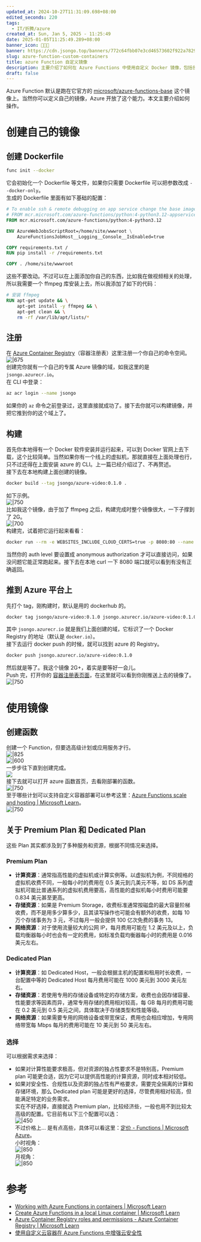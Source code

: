 ```yaml
---
updated_at: 2024-10-27T11:31:09.698+08:00
edited_seconds: 220
tags:
  - IT/折腾/azure
created_at: Sun, Jan 5, 2025 - 11:25:49
date: 2025-01-05T11:25:49.289+08:00
banner_icon: 👨🏼‍🍳
banner: https://cdn.jsongo.top/banners/772c64fbb07e3cd46573602f922a7829.jpg
slug: azure-function-custom-containers
title: azure Function 自定义镜像
description: 主要介绍了如何在 Azure Functions 中使用自定义 Docker 镜像，包括创建和配置 Dockerfile，以及将镜像推送到 Azure 容器注册表（ACR）。此外，还讨论了在 Azure 平台上使用这些镜像的步骤和相关的计划选择。
draft: false
---
```

 Azure Function 默认是跑在它官方的 [microsoft/azure-functions-base](https://hub.docker.com/r/microsoft/azure-functions-base) 这个镜像上。当然你可以定义自己的镜像，Azure 开放了这个能力。本文主要介绍如何操作。
# 创建自己的镜像
## 创建 Dockerfile
```bash
func init --docker
```
它会初始化一个 Dockerfile 等文件，如果你只需要 Dockerfile 可以把参数改成 `--docker-only`。  
生成的 Dockerfile 里面有如下基础的配置：
```Dockerfile
# To enable ssh & remote debugging on app service change the base image to the one below
# FROM mcr.microsoft.com/azure-functions/python:4-python3.12-appservice
FROM mcr.microsoft.com/azure-functions/python:4-python3.12

ENV AzureWebJobsScriptRoot=/home/site/wwwroot \
    AzureFunctionsJobHost__Logging__Console__IsEnabled=true

COPY requirements.txt /
RUN pip install -r /requirements.txt

COPY . /home/site/wwwroot
```
这些不要改动。不过可以在上面添加你自己的东西，比如我在做视频相关的处理，所以我需要一个 ffmpeg 库安装上去，所以我添加了如下的代码：
```Dockerfile
# 安装 ffmpeg
RUN apt-get update && \
    apt-get install -y ffmpeg && \
    apt-get clean && \
    rm -rf /var/lib/apt/lists/*
```

## 注册
在 [Azure Container Registry](https://portal.azure.com/#browse/Microsoft.ContainerRegistry%2Fregistries)（容器注册表）这里注册一个你自己的命令空间。  
	![|675](https://cdn.jsongo.top/2025/01/463f2950bea861c9729cb23cdc5a6478.webp)  
创建完你就有一个自己的专属 Azure 镜像的域，如我这里的是 `jsongo.azurecr.io`。  
在 CLI 中登录：
```bash
az acr login --name jsongo
```
如果你的 `az` 命令之前登录过，这里直接就成功了。接下去你就可以构建镜像，并把它推到你的这个域上了。

## 构建
首先你本地得有一个 Docker 软件安装并运行起来，可以到 Docker 官网上去下载，这个比较简单。当然如果你有一个线上的虚拟机，那就直接在上面处理也行，只不过还得在上面安装 azure 的 CLI。上一篇已经介绍过了、不再赘述。  
接下去在本地构建上面创建的镜像。
```bash
docker build --tag jsongo/azure-video:0.1.0 .
```
如下示例。  
	![|750](https://cdn.jsongo.top/2025/01/a28f11024d5a8fe4f5c8ad0337479ee7.webp)  
比如我这个镜像，由于加了 ffmpeg 之后，构建完成时整个镜像很大，一下子撑到了 2G。  
	![|700](https://cdn.jsongo.top/2025/01/4f71b5b5f343bcc4b0db975f24bfce60.webp)  
构建完，试着把它运行起来看看：
```bash
docker run --rm -e WEBSITES_INCLUDE_CLOUD_CERTS=true -p 8080:80 --name test-azure-video -it jsongo.azurecr.io/azure-video
```
当然你的 auth level 要设置成 anonymous authorization 才可以直接访问，如果没问题它能正常跑起来。接下去在本地 curl 一下 8080 端口就可以看到有没有正确返回。

## 推到 Azure 平台上
先打个 tag，刚构建时，默认是用的 dockerhub 的。
```bash
docker tag jsongo/azure-video:0.1.0 jsongo.azurecr.io/azure-video:0.1.0
```
其中 `jsongo.azurecr.io` 就是我们上面创建的域，它标识了一个 Docker Registry 的地址（默认是 `docker.io`）。  
接下去运行 docker push 的时候，就可以找到 azure 的 Registry。
```bash
docker push jsongo.azurecr.io/azure-video:0.1.0
```
然后就是等了。我这个镜像 2G+，着实是要等好一会儿。  
Push 完，打开你的 [容器注册表页面](https://portal.azure.com/#view/HubsExtension/BrowseResource/resourceType/Microsoft.ContainerRegistry%2Fregistries)，在这里就可以看到你刚推送上去的镜像了。  
	![|750](https://cdn.jsongo.top/2025/01/fb1175d6eaf44464ccf31a4c1a79046b.webp)

# 使用镜像
## 创建函数
创建一个 Function，但要选高级计划或应用服务才行。  
	![|825](https://cdn.jsongo.top/2025/01/97e0c4a5f43cd4dcb940b3b125e1fbbf.webp)  
	![|600](https://cdn.jsongo.top/2025/01/61ccd18ce92bbd84fe47a4bdf732ff55.webp)  
	一步步往下直到创建完成。  
	![](https://cdn.jsongo.top/2025/01/db86acc839e4545ce6e255d56a6bc911.webp)  
接下去就可以打开 azure 函数首页，去看刚部署的函数。  
	![|750](https://cdn.jsongo.top/2025/01/6efc5b6d235cc4e37d11ef1a7b0c52de.webp)  
至于哪些计划可以支持自定义容器部署可以参考这里：[Azure Functions scale and hosting \| Microsoft Learn](https://learn.microsoft.com/en-us/azure/azure-functions/functions-scale)。  
	![|750](https://cdn.jsongo.top/2025/01/3ef8be06d615efb0daf5495e872d716e.webp)

## 关于 Premium Plan 和 Dedicated Plan
这些 Plan 其实都涉及到了多种服务和资源，根据不同情况来选择。
### Premium Plan
- **计算资源**：通常指高性能的虚拟机或计算实例等。以虚拟机为例，不同规格的虚拟机收费不同，一般每小时的费用在 0.5 美元到几美元不等，如 DS 系列虚拟机可能比普通系列的虚拟机费用要高，高性能的虚拟机每小时费用可能要 0.834 美元甚至更高。
- **存储资源**：如果是 Premium Storage，收费标准通常按磁盘的最大容量阶梯收费，而不是用多少算多少，且其读写操作也可能会有额外的收费，如每 10 万个存储事务为 3 元，不过每月一般会提供 100 亿次免费的事务 13。
- **网络资源**：对于使用流量较大的公网 IP，每月费用可能在 1.2 美元及以上，负载均衡器每小时也会有一定的费用，如标准负载均衡器每小时的费用是 0.016 美元左右。
### Dedicated Plan
- **计算资源**：如 Dedicated Host，一般会根据主机的配置和租用时长收费，一台配置中等的 Dedicated Host 每月费用可能在 1000 美元到 3000 美元左右。
- **存储资源**：若使用专用的存储设备或特定的存储方案，收费也会因存储容量、性能要求等因素而异，通常专用存储的费用相对较高，每 GB 每月的费用可能在 0.2 美元到 0.5 美元之间，具体取决于存储类型和性能等级。
- **网络资源**：如果需要专用的网络设备或带宽保证，费用也会相应增加，专用网络带宽每 Mbps 每月的费用可能在 10 美元到 50 美元左右。
### 选择
可以根据需求来选择：
- 如果对计算性能要求极高，但对资源的独占性要求不是特别高，Premium plan 可能更合适，因为它可以提供高性能的计算资源，同时成本相对较低。
- 如果对安全性、合规性以及资源的独占性有严格要求，需要完全隔离的计算和存储环境，那么 Dedicated plan 可能是更好的选择，尽管费用相对较高，但能满足特定的业务需求。  
实在不好选择，直接就选 Premium plan，比较经济些，一般也用不到比较太高级的配置。它目前有以下三个配置可以选：  
	![|450](https://cdn.jsongo.top/2025/01/c0f3dcf1e6ca0c79664d2697b121675b.webp)  
不过价格上… 是有点高些，具体可以看这里：[定价 - Functions \| Microsoft Azure](https://azure.microsoft.com/zh-cn/pricing/details/functions/)。  
	小时视角：  
	![|850](https://cdn.jsongo.top/2025/01/bcac629924bd882bed230aa3781131f6.webp)  
	月视角：  
	![|850](https://cdn.jsongo.top/2025/01/cc859d4f93fc2c606083a65c5d005ff7.webp)

# 参考
- [Working with Azure Functions in containers \| Microsoft Learn](https://learn.microsoft.com/en-us/azure/azure-functions/functions-how-to-custom-container?tabs=core-tools,acr,azure-cli2,azure-cli&pivots=container-apps#creating-containerized-function-apps)
- [Create Azure Functions in a local Linux container \| Microsoft Learn](https://learn.microsoft.com/en-us/azure/azure-functions/functions-create-container-registry?tabs=acr,bash&pivots=programming-language-python#build-the-container-image-and-verify-locally)
- [Azure Container Registry roles and permissions - Azure Container Registry \| Microsoft Learn](https://learn.microsoft.com/en-us/azure/container-registry/container-registry-roles?tabs=azure-cli)
- [使用自定义云容器在 Azure Functions 中增强云安全性](https://zone.huoxian.cn/d/2594-azure-functions)

